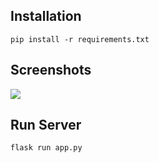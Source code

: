 ## Installation
`pip install -r requirements.txt`

## Screenshots
![](https://github.com/Benji918/Weather-app/blob/master/weather-app-main/images/weather.png)

## Run Server
`flask run app.py`
